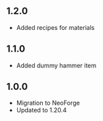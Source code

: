 ## 1.2.0
- Added recipes for materials

## 1.1.0
- Added dummy hammer item

## 1.0.0
- Migration to NeoForge
- Updated to 1.20.4

